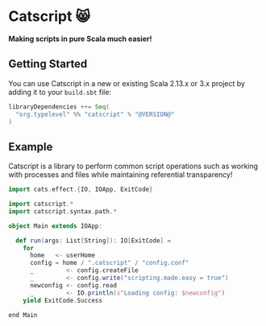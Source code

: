 # Catscript 😸
**Making scripts in pure Scala much easier!**

## Getting Started

You can use Catscript in a new or existing Scala 2.13.x or 3.x project by adding it to your `build.sbt` file:

```scala
libraryDependencies ++= Seq(
  "org.typelevel" %% "catscript" % "@VERSION@"
)
```

## Example
Catscript is a library to perform common script operations such as working with processes and files while maintaining referential transparency! 

```scala 3 mdoc:reset
import cats.effect.{IO, IOApp, ExitCode}

import catscript.*
import catscript.syntax.path.*

object Main extends IOApp: 

  def run(args: List[String]): IO[ExitCode] = 
    for
      home   <- userHome
      config = home / ".catscript" / "config.conf"
      _         <- config.createFile
      _         <- config.write("scripting.made.easy = true")
      newconfig <- config.read
      _         <- IO.println(s"Loading config: $newconfig")
    yield ExitCode.Success
    
end Main
```